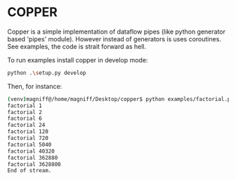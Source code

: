﻿# COPPER

Copper is a simple implementation of dataflow pipes (like python generator based 'pipes' module). However instead of generators is uses coroutines.
See examples, the code is strait forward as hell.

To run examples install copper in develop mode:
```sh
python .\setup.py develop
```
Then, for instance:
```sh
(venv)magniff@/home/magniff/Desktop/copper$ python examples/factorial.py 
factorial 1
factorial 2
factorial 6
factorial 24
factorial 120
factorial 720
factorial 5040
factorial 40320
factorial 362880
factorial 3628800
End of stream.
```
